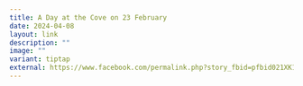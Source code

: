 ```yaml
---
title: A Day at the Cove on 23 February
date: 2024-04-08
layout: link
description: ""
image: ""
variant: tiptap
external: https://www.facebook.com/permalink.php?story_fbid=pfbid021XK1VZoPvVCryeh4VNr6XaPehbmEAPvBP2jy1ahMZBEzpj1mZ8dpw8rgNMJn4pQbl&id=100063501596910
---
```

